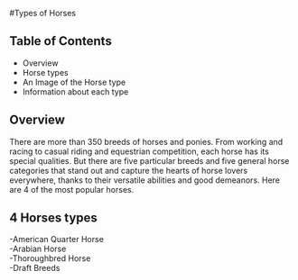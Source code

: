 #Types of Horses

## Table of Contents

* Overview
* Horse types
* An Image of the Horse type
* Information about each type

## Overview
There are more than 350 breeds of horses and ponies. From working and racing to casual riding and equestrian competition, each horse has its special qualities. But there are five particular breeds and five general horse categories that stand out and capture the hearts of horse lovers everywhere, thanks to their versatile abilities and good demeanors. Here are 4 of the most popular horses. 

## 4 Horses types

-American Quarter Horse<br />
-Arabian Horse<br />
-Thoroughbred Horse<br />
-Draft Breeds<br />

